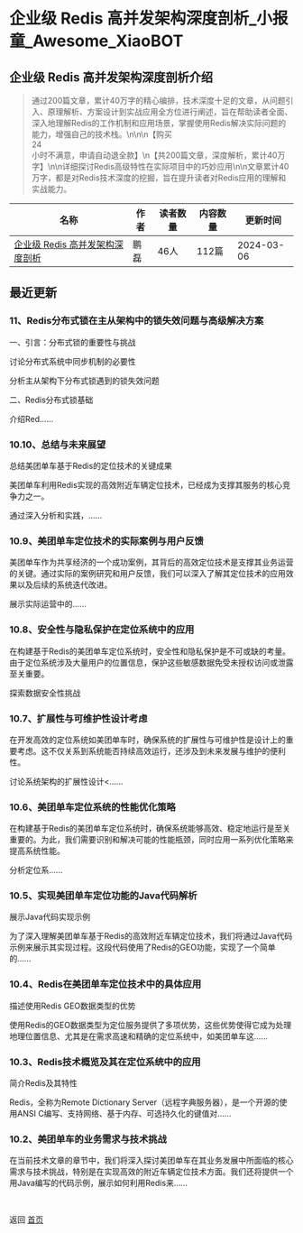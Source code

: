 # 企业级 Redis 高并发架构深度剖析_小报童_Awesome_XiaoBOT

## 企业级 Redis 高并发架构深度剖析介绍
> 通过200篇文章，累计40万字的精心编排，技术深度十足的文章，从问题引入、原理解析、方案设计到实战应用全方位进行阐述，旨在帮助读者全面、深入地理解Redis的工作机制和应用场景，掌握使用Redis解决实际问题的能力，增强自己的技术栈。\n\n\n【购买  
24  
小时不满意，申请自动退全款】\n【共200篇文章，深度解析，累计40万字】\n\n详细探讨Redis高级特性在实际项目中的巧妙应用\n\n文章累计40万字，都是对Redis技术深度的挖掘，旨在提升读者对Redis应用的理解和实战能力。  
  


|名称|作者|读者数量|内容数量|更新时间|
|---|---|---|---|---|
|[企业级 Redis 高并发架构深度剖析](https://xiaobot.net/p/ddkk03?refer=9c3f1c95-a052-465a-9902-f6d75080262a)|鹏磊|46人|112篇|2024-03-06|

## 最近更新
### 11、Redis分布式锁在主从架构中的锁失效问题与高级解决方案

一、引言：分布式锁的重要性与挑战

讨论分布式系统中同步机制的必要性

分析主从架构下分布式锁遇到的锁失效问题

二、Redis分布式锁基础

介绍Red......

### 10.10、总结与未来展望

总结美团单车基于Redis的定位技术的关键成果

美团单车利用Redis实现的高效附近车辆定位技术，已经成为支撑其服务的核心竞争力之一。

通过深入分析和实践，......

### 10.9、美团单车定位技术的实际案例与用户反馈

美团单车作为共享经济的一个成功案例，其背后的高效定位技术是支撑其业务运营的关键。通过实际的案例研究和用户反馈，我们可以深入了解其定位技术的应用效果以及后续的系统迭代改进。

展示实际运营中的......

### 10.8、安全性与隐私保护在定位系统中的应用

在构建基于Redis的美团单车定位系统时，安全性和隐私保护是不可或缺的考量。由于定位系统涉及大量用户的位置信息，保护这些敏感数据免受未授权访问或泄露至关重要。

探索数据安全性挑战

### 10.7、扩展性与可维护性设计考虑

在开发高效的定位系统如美团单车时，确保系统的扩展性与可维护性是设计上的重要考虑。这不仅关系到系统能否持续高效运行，还涉及到未来发展与维护的便利性。

讨论系统架构的扩展性设计<......

### 10.6、美团单车定位系统的性能优化策略

在构建基于Redis的美团单车定位系统时，确保系统能够高效、稳定地运行是至关重要的。为此，我们需要识别和解决可能的性能瓶颈，同时应用一系列优化策略来提高系统性能。

分析定位系......

### 10.5、实现美团单车定位功能的Java代码解析

展示Java代码实现示例

为了深入理解美团单车基于Redis的高效附近车辆定位技术，我们将通过Java代码示例来展示其实现过程。这段代码使用了Redis的GEO功能，实现了一个简单的......

### 10.4、Redis在美团单车定位技术中的具体应用

描述使用Redis GEO数据类型的优势

使用Redis的GEO数据类型为定位服务提供了多项优势，这些优势使得它成为处理地理位置信息、尤其是在需求高速和精确的定位系统中，如美团单车这......

### 10.3、Redis技术概览及其在定位系统中的应用

简介Redis及其特性

Redis，全称为Remote Dictionary Server（远程字典服务器），是一个开源的使用ANSI
C编写、支持网络、基于内存、可选持久化的键值对......

### 10.2、美团单车的业务需求与技术挑战

在当前技术文章的章节中，我们将深入探讨美团单车在其业务发展中所面临的核心需求与技术挑战，特别是在实现高效的附近车辆定位技术方面。我们还将提供一个用Java编写的代码示例，展示如何利用Redis来......


<a href="https://github.com/Reno9527/awesome-xiaobot" style="color: white; text-decoration: none;">awesome-xiaobot</a>

返回 [首页](../README.md)
